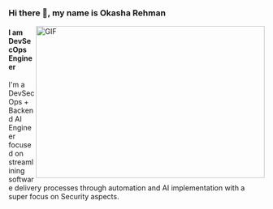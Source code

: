 ### Hi there 👋, my name is Okasha Rehman
<img align="right" alt="GIF" src="https://raw.githubusercontent.com/abhisheknaiidu/abhisheknaiidu/master/code.gif" width="450" height="300" />



#### I am DevSecOps Engineer





I'm a DevSecOps + Backend AI Engineer focused on streamlining software delivery processes through automation and AI implementation with a super focus on Security 
aspects.


